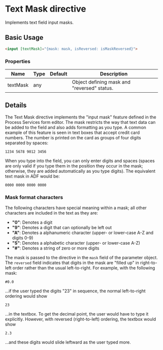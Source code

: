 # Text Mask directive

Implements text field input masks.

## Basic Usage

```html
<input [textMask]="{mask: mask, isReversed: isMaskReversed}">
```

### Properties

| Name | Type | Default | Description |
| --- | --- | --- | --- |
| textMask | any |  | Object defining mask and "reversed" status. |

## Details

The Text Mask directive implements the "input mask" feature defined in the
Process Services form editor. The mask restricts the way that text data can
be added to the field and also adds formatting as you type. A common example of
this feature is seen in text boxes that accept credit card numbers. The number is
printed on the card as groups of four digits separated by spaces:

`1234 5678 9012 3456`

When you type into the field, you can only enter digits and spaces (spaces
are only valid if you type them in the position they occur in the mask;
otherwise, they are added automatically as you type digits). The equivalent
text mask in ADF would be:

`0000 0000 0000 0000`

### Mask format characters

The following characters have special meaning within a mask; all other characters
are included in the text as they are:

- **"0"**: Denotes a digit
- **"9"**: Denotes a digit that can optionally be left out
- **"A"**: Denotes a alphanumeric character (upper- or lower-case A-Z and digits 0-9)
- **"S"**: Denotes a alphabetic character (upper- or lower-case A-Z)
- **"#"**: Denotes a string of zero or more digits

The mask is passed to the directive in the `mask` field of the parameter object. The
`reversed` field indicates that digits in the mask are "filled up" in
right-to-left order rather than the usual left-to-right. For example, with the
following mask:

`#0.0`

...if the user typed the digits "23" in sequence, the normal left-to-right ordering
would show

`23`

...in the textbox. To get the decimal point, the user would have to type it explicitly.
However, with reversed (right-to-left) ordering, the textbox would show

`2.3`

...and these digits would slide leftward as the user typed more.

<!-- Don't edit the See also section. Edit seeAlsoGraph.json and run config/generateSeeAlso.js -->
<!-- seealso start -->

<!-- seealso end -->